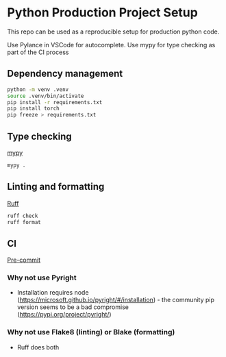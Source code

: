 # Python Production Project Setup

This repo can be used as a reproducible setup for production python code.

Use Pylance in VSCode for autocomplete. Use mypy for type checking as part of the CI process

## Dependency management

```bash
python -m venv .venv
source .venv/bin/activate 
pip install -r requirements.txt
pip install torch
pip freeze > requirements.txt
```

## Type checking

[mypy](https://github.com/python/mypy)

```bash
mypy .
```

## Linting and formatting

[Ruff](https://github.com/astral-sh/ruff)

```bash
ruff check
ruff format
```

## CI
[Pre-commit](https://github.com/pre-commit/pre-commit)

### Why not use Pyright

- Installation requires node (https://microsoft.github.io/pyright/#/installation) - the community pip version seems to be a bad compromise (https://pypi.org/project/pyright/)

### Why not use Flake8 (linting) or Blake (formatting)

- Ruff does both